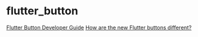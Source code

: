 # flutter_button

[Flutter Button Developer Guide](https://blog.akshatapp.com/2019/11/flutter-button-guide)
[How are the new Flutter buttons different?](https://blog.logrocket.com/new-material-buttons-in-flutter/)


